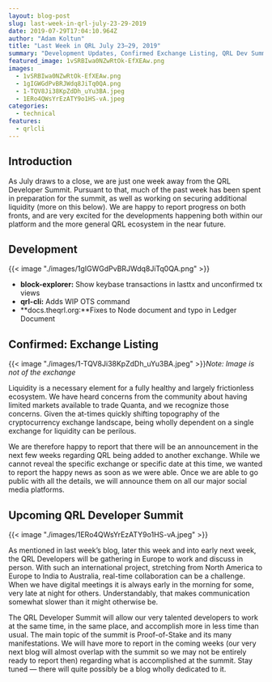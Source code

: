 ```yaml
---
layout: blog-post
slug: last-week-in-qrl-july-23-29-2019
date: 2019-07-29T17:04:10.964Z
author: "Adam Koltun"
title: "Last Week in QRL July 23–29, 2019"
summary: "Development Updates, Confirmed Exchange Listing, QRL Dev Summit next week"
featured_image: 1vSRBIwa0NZwRtOk-EfXEAw.png
images:
  - 1vSRBIwa0NZwRtOk-EfXEAw.png
  - 1gIGWGdPvBRJWdq8JiTq0QA.png
  - 1-TQV8Ji38KpZdDh_uYu3BA.jpeg
  - 1ERo4QWsYrEzATY9o1HS-vA.jpeg
categories:
  - technical
features:
  - qrlcli
---
```


## Introduction

As July draws to a close, we are just one week away from the QRL Developer Summit. Pursuant to that, much of the past week has been spent in preparation for the summit, as well as working on securing additional liquidity (more on this below). We are happy to report progress on both fronts, and are very excited for the developments happening both within our platform and the more general QRL ecosystem in the near future.

## Development

{{< image "./images/1gIGWGdPvBRJWdq8JiTq0QA.png" >}}

* **block-explorer:** Show keybase transactions in lasttx and unconfirmed tx views
* **qrl-cli:** Adds WIP OTS command
* **docs.theqrl.org:**Fixes to Node document and typo in Ledger Document

## Confirmed: Exchange Listing

{{< image "./images/1-TQV8Ji38KpZdDh_uYu3BA.jpeg" >}}*Note: Image is not of the exchange*

Liquidity is a necessary element for a fully healthy and largely frictionless ecosystem. We have heard concerns from the community about having limited markets available to trade Quanta, and we recognize those concerns. Given the at-times quickly shifting topography of the cryptocurrency exchange landscape, being wholly dependent on a single exchange for liquidity can be perilous.

We are therefore happy to report that there will be an announcement in the next few weeks regarding QRL being added to another exchange. While we cannot reveal the specific exchange or specific date at this time, we wanted to report the happy news as soon as we were able. Once we are able to go public with all the details, we will announce them on all our major social media platforms.

## Upcoming QRL Developer Summit

{{< image "./images/1ERo4QWsYrEzATY9o1HS-vA.jpeg" >}}

As mentioned in last week’s blog, later this week and into early next week, the QRL Developers will be gathering in Europe to work and discuss in person. With such an international project, stretching from North America to Europe to India to Australia, real-time collaboration can be a challenge. When we have digital meetings it is always early in the morning for some, very late at night for others. Understandably, that makes communication somewhat slower than it might otherwise be.

The QRL Developer Summit will allow our very talented developers to work at the same time, in the same place, and accomplish more in less time than usual. The main topic of the summit is Proof-of-Stake and its many manifestations. We will have more to report in the coming weeks (our very next blog will almost overlap with the summit so we may not be entirely ready to report then) regarding what is accomplished at the summit. Stay tuned — there will quite possibly be a blog wholly dedicated to it.